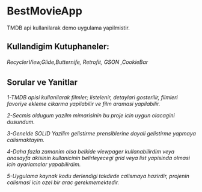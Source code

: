 # BestMovieApp
TMDB api kullanilarak demo uygulama yapilmistir.

<h2>Kullandigim Kutuphaneler:</h2> <h6> RecyclerView,Glide,Butternife, Retrofit, GSON ,CookieBar</h6>


<h2>Sorular ve Yanitlar </h2>
<h6>

1-TMDB apisi kullanilarak filmler; listelenir, detaylari gosterilir, filmleri favoriye ekleme cikarma yapilabilir ve film aramasi yapilabilir.


2-Secmis oldugum yazilm mimarisinin bu proje icin uygun olacagini dusundum.

3-Genelde SOLID Yazilim gelistirme prensiblerine dayali gelistirme yapmaya calismaktayim.

4-Daha fazla zamanim olsa belkide viewpager kullanabilirdim veya anasayfa akisinin kullanicinin belirleyecegi grid veya list yapisinda olmasi icin ayarlamalar yapabilirdim.

5-Uygulama kaynak kodu derlendigi takdirde calismaya hazirdir, projenin calismasi icin ozel bir arac gerekmemektedir.
</h6>
 
